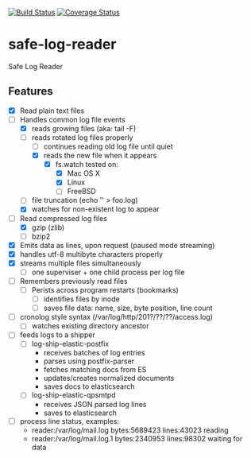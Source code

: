 [![Build Status][ci-img]][ci-url]
[![Coverage Status][cov-img]][cov-url]

# safe-log-reader

Safe Log Reader

## Features

- [x] Read plain text files
- [ ] Handles common log file events
    - [x] reads growing files (aka: tail -F)
    - [ ] reads rotated log files properly
        - [ ] continues reading old log file until quiet
        - [x] reads the new file when it appears
            - [x] fs.watch tested on:
                - [x] Mac OS X
                - [x] Linux
                - [ ] FreeBSD
    - [ ] file truncation (echo '' > foo.log)
    - [x] watches for non-existent log to appear
- [ ] Read compressed log files
    - [x] gzip (zlib)
    - [ ] bzip2
- [x] Emits data as lines, upon request (paused mode streaming)
- [x] handles utf-8 multibyte characters properly
- [x] streams multiple files simultaneously
    - [ ] one superviser + one child process per log file
- [ ] Remembers previously read files
    - [ ] Perists across program restarts (bookmarks)
        - [ ] identifies files by inode
        - [ ] saves file data: name, size, byte position, line count
- [ ] cronolog style syntax (/var/log/http/201?/??/??/access.log)
    - [ ] watches existing directory ancestor
- [ ] feeds logs to a shipper
    - [ ] log-ship-elastic-postfix
        - receives batches of log entries
        - parses using postfix-parser
        - fetches matching docs from ES
        - updates/creates normalized documents
        - saves docs to elasticsearch
    - [ ] log-ship-elastic-qpsmtpd
        - receives JSON parsed log lines
        - saves to elasticsearch
- [ ] process line status, examples:
    - reader:/var/log/mail.log bytes:5689423 lines:43023 reading
    - reader:/var/log/mail.log.1 bytes:2340953 lines:98302 waiting for data


[ci-img]: https://travis-ci.org/DoubleCheck/safe-log-reader.svg
[ci-url]: https://travis-ci.org/DoubleCheck/safe-log-reader
[cov-img]: https://coveralls.io/repos/DoubleCheck/safe-log-reader/badge.svg
[cov-url]: https://coveralls.io/github/DoubleCheck/safe-log-reader
